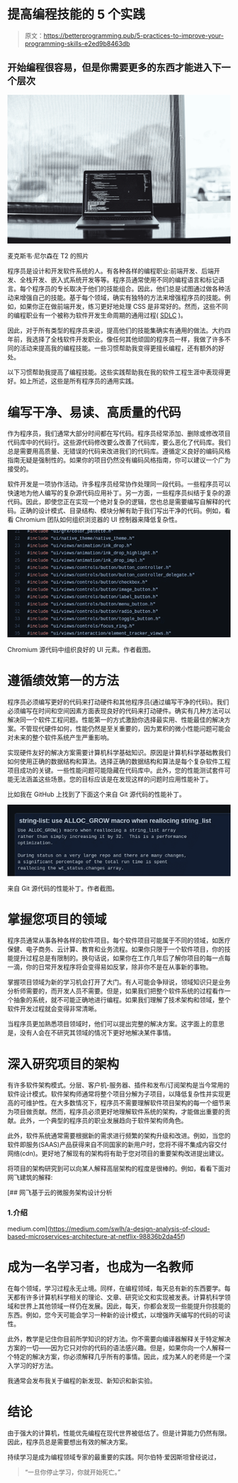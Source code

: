 # 提高编程技能的 5 个实践

> 原文：<https://betterprogramming.pub/5-practices-to-improve-your-programming-skills-e2ed9b8463db>

## 开始编程很容易，但是你需要更多的东西才能进入下一个层次

![](img/020f7f4420da6d89e2cf23f7da26c679.png)

麦克斯韦·尼尔森在 T2 的照片

程序员是设计和开发软件系统的人。有各种各样的编程职业:前端开发、后端开发、全栈开发、嵌入式系统开发等等。程序员通常使用不同的编程语言和标记语言。每个程序员的专长取决于他们的技能组合。因此，他们总是试图通过做各种活动来增强自己的技能。基于每个领域，确实有独特的方法来增强程序员的技能。例如，如果你正在做前端开发，练习更好地处理 CSS 是非常好的。然而，这些不同的编程职业有一个被称为软件开发生命周期的通用过程( [SDLC](https://en.wikipedia.org/wiki/Systems_development_life_cycle) )。

因此，对于所有类型的程序员来说，提高他们的技能集确实有通用的做法。大约四年前，我选择了全栈软件开发职业。像任何其他顽固的程序员一样，我做了许多不同的活动来提高我的编程技能。一些习惯帮助我变得更擅长编程，还有额外的好处。

以下习惯帮助我提高了编程技能。这些实践帮助我在我的软件工程生涯中表现得更好。如上所述，这些是所有程序员的通用实践。

# 编写干净、易读、高质量的代码

作为程序员，我们通常大部分时间都在写代码。程序员经常添加、删除或修改项目代码库中的代码行。这些源代码修改要么改善了代码库，要么恶化了代码库。我们总是需要用高质量、无错误的代码来改进我们的代码库。遵循定义良好的编码风格指南无疑是强制性的。如果你的项目仍然没有编码风格指南，你可以建议一个广为接受的。

软件开发是一项协作活动。许多程序员经常协作处理同一段代码。一些程序员可以快速地为他人编写的复杂源代码应用补丁。另一方面，一些程序员纠结于复杂的源代码。因此，即使您正在实现一个绝对复杂的逻辑，您也总是需要编写自解释的代码。正确的设计模式、目录结构、模块分解有助于我们写出干净的代码。例如，看看 Chromium 团队如何组织浏览器的 UI 控制器来降低复杂性。

![](img/54fca6ab6808deae9576e8c7c987c192.png)

Chromium 源代码中组织良好的 UI 元素。作者截图。

# 遵循绩效第一的方法

程序员必须编写更好的代码来打动硬件和其他程序员(通过编写干净的代码)。我们必须编写在时间和空间因素方面表现良好的代码来打动硬件。确实有几种方法可以解决同一个软件工程问题。性能第一的方式激励你选择最实用、性能最佳的解决方案。不管现代硬件如何，性能仍然是至关重要的，因为累积的微小性能问题可能会对未来的整个软件系统产生严重影响。

实现硬件友好的解决方案需要计算机科学基础知识。原因是计算机科学基础教我们如何使用正确的数据结构和算法。选择正确的数据结构和算法是每个复杂软件工程项目成功的关键。一些性能问题可能隐藏在代码库中。此外，您的性能测试套件可能无法涵盖这些场景。您的目标应该是在发现这样的问题时应用性能补丁。

比如我在 GitHub 上找到了下面这个来自 Git 源代码的性能补丁。

![](img/6e9b03b544bb0a6b52b40f2094fab07e.png)

来自 Git 源代码的性能补丁。作者截图。

# 掌握您项目的领域

程序员通常从事各种各样的软件项目。每个软件项目可能属于不同的领域，如医疗保健、电子商务、云计算、教育和业务流程。如果你只限于一个软件项目，你的技能提升过程总是有限制的。换句话说，如果你在工作几年后了解你项目的每一点每一滴，你的日常开发程序将会变得易如反掌，除非你不是在从事新的事物。

掌握项目领域为新的学习机会打开了大门。有人可能会争辩说，领域知识只是业务分析师需要的，而开发人员不需要。但是，如果我们把整个软件系统的过程看作一个抽象的系统，就不可能正确地进行编程。如果我们理解了技术架构和领域，整个软件开发过程就会变得非常清晰。

当程序员更加熟悉项目领域时，他们可以提出完整的解决方案。这字面上的意思是，没有人会在不研究其领域的情况下更好地解决某件事情。

# 深入研究项目的架构

有许多软件架构模式。分层、客户机-服务器、插件和发布/订阅架构是当今常用的软件设计模式。软件架构师通常将整个项目分解为子项目，以降低复杂性并实现更高的可维护性。在大多数情况下，程序员不需要理解软件项目架构的每一个细节来为项目做贡献。然而，程序员必须更好地理解软件系统的架构，才能做出重要的贡献。此外，一个典型的程序员的职业发展趋向于软件架构师角色。

此外，软件系统通常需要根据新的需求进行频繁的架构升级和改进。例如，当您的软件即服务(SAAS)产品获得来自不同国家的新用户时，您将不得不集成内容交付网络(cdn)。更好地了解现有的架构将有助于您对项目的重要架构改进提出建议。

将项目的架构研究到可以向某人解释高层架构的程度是很棒的。例如，看看下面对网飞建筑的解释:

[](https://medium.com/swlh/a-design-analysis-of-cloud-based-microservices-architecture-at-netflix-98836b2da45f) [## 网飞基于云的微服务架构设计分析

### 1.介绍

medium.com](https://medium.com/swlh/a-design-analysis-of-cloud-based-microservices-architecture-at-netflix-98836b2da45f) 

# 成为一名学习者，也成为一名教师

在每个领域，学习过程永无止境。同样，在编程领域，每天总有新的东西要学。每天都有许多计算机科学相关的理论、文章、研究论文和实现被发表。计算机科学领域和世界上其他领域一样仍在发展。因此，每天，你都会发现一些能提升你技能的东西。例如，您今天可能会学习一种新的设计模式，以增强昨天编写的代码的可读性。

此外，教学是记住你目前所学知识的好方法。你不需要向编译器解释关于特定解决方案的一切——因为它只对你的代码的语法感兴趣。但是，如果你向一个人解释一个特定的解决方案，你必须解释几乎所有的事情。因此，成为某人的老师是一个深入学习的好方法。

我通常会发布我关于编程的新发现、新知识和新实验。

# 结论

由于强大的计算机，性能优先编程在现代世界被低估了。但是计算能力仍然有限。因此，程序员总是需要想出有效的解决方案。

持续学习是成为编程领域专家的最重要的实践。阿尔伯特·爱因斯坦曾经说过，

> “一旦你停止学习，你就开始死亡。”
